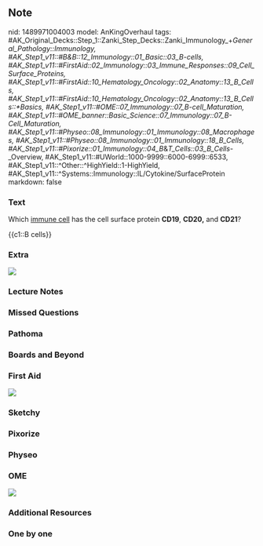 ## Note
nid: 1489971004003
model: AnKingOverhaul
tags: #AK_Original_Decks::Step_1::Zanki_Step_Decks::Zanki_Immunology_+_General_Pathology::Immunology, #AK_Step1_v11::#B&B::12_Immunology::01_Basic::03_B-cells, #AK_Step1_v11::#FirstAid::02_Immunology::03_Immune_Responses::09_Cell_Surface_Proteins, #AK_Step1_v11::#FirstAid::10_Hematology_Oncology::02_Anatomy::13_B_Cells, #AK_Step1_v11::#FirstAid::10_Hematology_Oncology::02_Anatomy::13_B_Cells::*Basics, #AK_Step1_v11::#OME::07_Immunology::07_B-cell_Maturation, #AK_Step1_v11::#OME_banner::Basic_Science::07_Immunology::07_B-Cell_Maturation, #AK_Step1_v11::#Physeo::08_Immunology::01_Immunology::08_Macrophages, #AK_Step1_v11::#Physeo::08_Immunology::01_Immunology::18_B_Cells, #AK_Step1_v11::#Pixorize::01_Immunology::04_B_&_T_Cells::03_B_Cells_-_Overview, #AK_Step1_v11::#UWorld::1000-9999::6000-6999::6533, #AK_Step1_v11::^Other::^HighYield::1-HighYield, #AK_Step1_v11::^Systems::Immunology::IL/Cytokine/SurfaceProtein
markdown: false

### Text
Which <u>immune cell</u> has the cell surface protein <b>CD19</b>,
<b>CD20,</b> and <b>CD21</b>?
<div>
  {{c1::B cells}}
</div>

### Extra
<img src="paste-319305048654269.jpg">

### Lecture Notes


### Missed Questions


### Pathoma


### Boards and Beyond


### First Aid
<img src="tmpfZTNbf.png">

### Sketchy


### Pixorize


### Physeo


### OME
<div class="ome-widget">
  <a href=
  "https://onlinemeded.org/spa/immunology/b-cell-maturation/acquire?ref=anki">
  <img src="_OME_AnkiFlashcards_Lesson_2.png"></a>
</div>

### Additional Resources


### One by one


